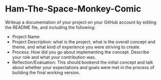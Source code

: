 # Ham-The-Space-Monkey-Comic

Writeup a documentation of your project on your GitHub account by editing the README file, and including the following:
- Project Name
- Project Description: what is the project, what is the overall concept and theme, and what kind of experience you were striving to create.
- Process: How did you go about implementing the concept. Describe your role and what your contribution was.
- Reflection/Evaluation: This should bookend the initial concept and talk about whether your expectations and goals were met in the process of building the final working version.
